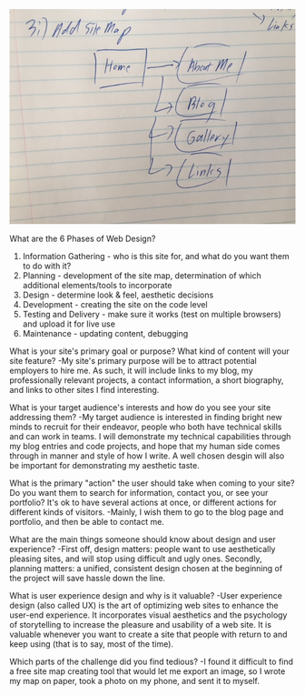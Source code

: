 ![This is the image alt text!](/week-2/imgs/site-map.jpg "Optional title")

What are the 6 Phases of Web Design?
1) Information Gathering - who is this site for, and what do you want them to do with it?
2) Planning - development of the site map, determination of which additional elements/tools to incorporate
3) Design - determine look & feel, aesthetic decisions
4) Development - creating the site on the code level
5) Testing and Delivery - make sure it works (test on multiple browsers) and upload it for live use
6) Maintenance - updating content, debugging

What is your site's primary goal or purpose? What kind of content will your site feature?
-My site's primary purpose will be to attract potential employers to hire me. As such, it will include links to my blog, my professionally relevant projects, a contact information, a short biography, and links to other sites I find interesting.

What is your target audience's interests and how do you see your site addressing them?
-My target audience is interested in finding bright new minds to recruit for their endeavor, people who both have technical skills and can work in teams. I will demonstrate my technical capabilities through my blog entries and code projects, and hope that my human side comes through in manner and style of how I write. A well chosen desgin will also be important for demonstrating my aesthetic taste.

What is the primary "action" the user should take when coming to your site?
Do you want them to search for information, contact you, or see your portfolio?
It's ok to have several actions at once, or different actions for different kinds of visitors.
-Mainly, I wish them to go to the blog page and portfolio, and then be able to contact me.

What are the main things someone should know about design and user experience?
-First off, design matters: people want to use aesthetically pleasing sites, and will stop using difficult and ugly ones. Secondly, planning matters: a unified, consistent design chosen at the beginning of the project will save hassle down the line.

What is user experience design and why is it valuable?
-User experience design (also called UX) is the art of optimizing web sites to enhance the user-end experience. It incorporates visual aesthetics and the psychology of storytelling to increase the pleasure and usability of a web site. It is valuable whenever you want to create a site that people with return to and keep using (that is to say, most of the time).

Which parts of the challenge did you find tedious?
-I found it difficult to find a free site map creating tool that would let me export an image, so I wrote my map on paper, took a photo on my phone, and sent it to myself.
